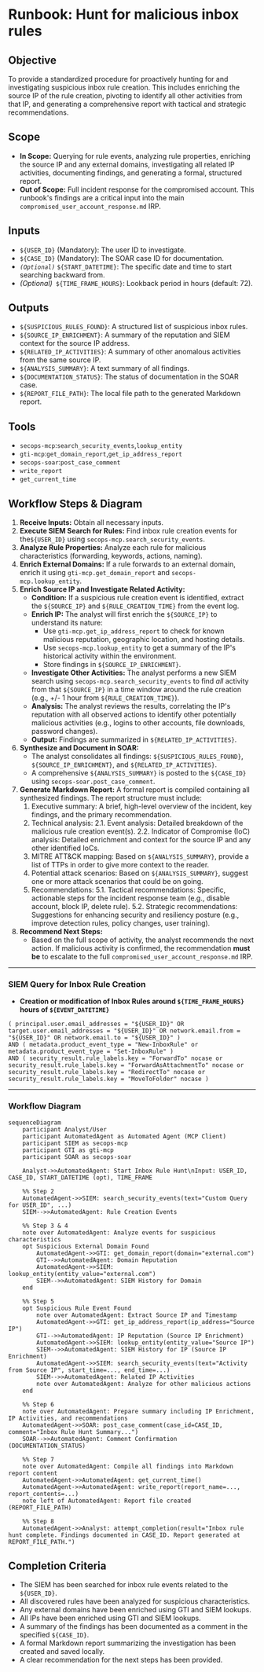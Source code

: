# **Runbook: Hunt for malicious inbox rules**

## **Objective**

To provide a standardized procedure for proactively hunting for and investigating suspicious inbox rule creation. This includes enriching the source IP of the rule creation, pivoting to identify all other activities from that IP, and generating a comprehensive report with tactical and strategic recommendations.

## **Scope**

- **In Scope:** Querying for rule events, analyzing rule properties, enriching the source IP and any external domains, investigating all related IP activities, documenting findings, and generating a formal, structured report.
- **Out of Scope:** Full incident response for the compromised account. This runbook's findings are a critical input into the main `compromised_user_account_response.md` IRP.

## **Inputs**

- `${USER_ID}` (Mandatory): The user ID to investigate.
- `${CASE_ID}` (Mandatory): The SOAR case ID for documentation.
- _`(Optional)`_ `${START_DATETIME}`: The specific date and time to start searching backward from.
- _(Optional)_` ${TIME_FRAME_HOURS}`: Lookback period in hours (default: 72).

## **Outputs**

- `${SUSPICIOUS_RULES_FOUND}`: A structured list of suspicious inbox rules.
- `${SOURCE_IP_ENRICHMENT}`: A summary of the reputation and SIEM context for the source IP address.
- `${RELATED_IP_ACTIVITIES}`: A summary of other anomalous activities from the same source IP.
- `${ANALYSIS_SUMMARY}`: A text summary of all findings.
- `${DOCUMENTATION_STATUS}`: The status of documentation in the SOAR case.
- `${REPORT_FILE_PATH}`: The local file path to the generated Markdown report.

## **Tools**

- `secops-mcp`:`search_security_events`,`lookup_entity`
- `gti-mcp`:`get_domain_report`,`get_ip_address_report`
- `secops-soar`:`post_case_comment`
- `write_report`
- `get_current_time`

## **Workflow Steps & Diagram**

1. **Receive Inputs:** Obtain all necessary inputs.
2. **Execute SIEM Search for Rules:** Find inbox rule creation events for the`${USER_ID}` using `secops-mcp.search_security_events`.
3. **Analyze Rule Properties:** Analyze each rule for malicious characteristics (forwarding, keywords, actions, naming).
4. **Enrich External Domains:** If a rule forwards to an external domain, enrich it using `gti-mcp.get_domain_report` and `secops-mcp.lookup_entity`.
5. **Enrich Source IP and Investigate Related Activity:**
    - **Condition:** If a suspicious rule creation event is identified, extract the `${SOURCE_IP}` and `${RULE_CREATION_TIME}` from the event log.
    - **Enrich IP:** The analyst will first enrich the `${SOURCE_IP}` to understand its nature:
        - Use `gti-mcp.get_ip_address_report` to check for known malicious reputation, geographic location, and hosting details.
        - Use `secops-mcp.lookup_entity` to get a summary of the IP's historical activity within the environment.
        - Store findings in `${SOURCE_IP_ENRICHMENT}`.
    - **Investigate Other Activities:** The analyst performs a new SIEM search using `secops-mcp.search_security_events` to find _all_ activity from that `${SOURCE_IP}` in a time window around the rule creation (e.g., +/- 1 hour from `${RULE_CREATION_TIME}`).
    - **Analysis:** The analyst reviews the results, correlating the IP's reputation with all observed actions to identify other potentially malicious activities (e.g., logins to other accounts, file downloads, password changes).
    - **Output:** Findings are summarized in `${RELATED_IP_ACTIVITIES}`.
6. **Synthesize and Document in SOAR:**
    - The analyst consolidates all findings: `${SUSPICIOUS_RULES_FOUND}`, `${SOURCE_IP_ENRICHMENT}`, and `${RELATED_IP_ACTIVITIES}`.
    - A comprehensive `${ANALYSIS_SUMMARY}` is posted to the `${CASE_ID}` using `secops-soar.post_case_comment`.
7. **Generate Markdown Report:** A formal report is compiled containing all synthesized findings. The report structure must include:
    1. Executive summary: A brief, high-level overview of the incident, key findings, and the primary recommendation. 
    2. Technical analysis:
        2.1. Event analysis: Detailed breakdown of the malicious rule creation event(s).
        2.2. Indicator of Compromise (IoC) analysis: Detailed enrichment and context for the source IP and any other identified IoCs.
   3. MITRE ATT&CK mapping: Based on `${ANALYSIS_SUMMARY}`, provide a list of TTPs in order to give more context to the reader.
   4. Potential attack scenarios: Based on `${ANALYSIS_SUMMARY}`, suggest one or more attack scenarios that could be on going.
   5. Recommendations:
       5.1. Tactical recommendations: Specific, actionable steps for the incident response team (e.g., disable account, block IP, delete rule).
       5.2. Strategic recommendations: Suggestions for enhancing security and resiliency posture (e.g., improve detection rules, policy changes, user training).
8. **Recommend Next Steps:**
    - Based on the full scope of activity, the analyst recommends the next action. If malicious activity is confirmed, the recommendation **must be** to escalate to the full `compromised_user_account_response.md` IRP.

---

### **SIEM Query for Inbox Rule Creation**

- **Creation or modification of Inbox Rules around `${TIME_FRAME_HOURS}` hours of `${EVENT_DATETIME}`**

```
( principal.user.email_addresses = "${USER_ID}" OR target.user.email_addresses = "${USER_ID}" OR network.email.from = "${USER_ID}" OR network.email.to = "${USER_ID}" )
AND ( metadata.product_event_type = "New-InboxRule" or metadata.product_event_type = "Set-InboxRule" )
AND ( security_result.rule_labels.key = "ForwardTo" nocase or security_result.rule_labels.key = "ForwardAsAttachmentTo" nocase or security_result.rule_labels.key = "RedirectTo" nocase or security_result.rule_labels.key = "MoveToFolder" nocase )
```

---

### **Workflow Diagram**

```{mermaid}
sequenceDiagram
    participant Analyst/User
    participant AutomatedAgent as Automated Agent (MCP Client)
    participant SIEM as secops-mcp
    participant GTI as gti-mcp
    participant SOAR as secops-soar

    Analyst->>AutomatedAgent: Start Inbox Rule Hunt\nInput: USER_ID, CASE_ID, START_DATETIME (opt), TIME_FRAME

    %% Step 2
    AutomatedAgent->>SIEM: search_security_events(text="Custom Query for USER_ID", ...)
    SIEM-->>AutomatedAgent: Rule Creation Events

    %% Step 3 & 4
    note over AutomatedAgent: Analyze events for suspicious characteristics
    opt Suspicious External Domain Found
        AutomatedAgent->>GTI: get_domain_report(domain="external.com")
        GTI-->>AutomatedAgent: Domain Reputation
        AutomatedAgent->>SIEM: lookup_entity(entity_value="external.com")
        SIEM-->>AutomatedAgent: SIEM History for Domain
    end

    %% Step 5
    opt Suspicious Rule Event Found
        note over AutomatedAgent: Extract Source IP and Timestamp
        AutomatedAgent->>GTI: get_ip_address_report(ip_address="Source IP")
        GTI-->>AutomatedAgent: IP Reputation (Source IP Enrichment)
        AutomatedAgent->>SIEM: lookup_entity(entity_value="Source IP")
        SIEM-->>AutomatedAgent: SIEM History for IP (Source IP Enrichment)
        AutomatedAgent->>SIEM: search_security_events(text="Activity from Source IP", start_time=..., end_time=...)
        SIEM-->>AutomatedAgent: Related IP Activities
        note over AutomatedAgent: Analyze for other malicious actions
    end

    %% Step 6
    note over AutomatedAgent: Prepare summary including IP Enrichment, IP Activities, and recommendations
    AutomatedAgent->>SOAR: post_case_comment(case_id=CASE_ID, comment="Inbox Rule Hunt Summary...")
    SOAR-->>AutomatedAgent: Comment Confirmation (DOCUMENTATION_STATUS)

    %% Step 7
    note over AutomatedAgent: Compile all findings into Markdown report content
    AutomatedAgent->>AutomatedAgent: get_current_time()
    AutomatedAgent->>AutomatedAgent: write_report(report_name=..., report_contents=...)
    note left of AutomatedAgent: Report file created (REPORT_FILE_PATH)

    %% Step 8
    AutomatedAgent->>Analyst: attempt_completion(result="Inbox rule hunt complete. Findings documented in CASE_ID. Report generated at REPORT_FILE_PATH.")
```   

## **Completion Criteria**

- The SIEM has been searched for inbox rule events related to the `${USER_ID}`.
- All discovered rules have been analyzed for suspicious characteristics.
- Any external domains have been enriched using GTI and SIEM lookups.
- All IPs have been enriched using GTI and SIEM lookups.
- A summary of the findings has been documented as a comment in the specified `${CASE_ID}`.
- A formal Markdown report summarizing the investigation has been created and saved locally.
- A clear recommendation for the next steps has been provided.
